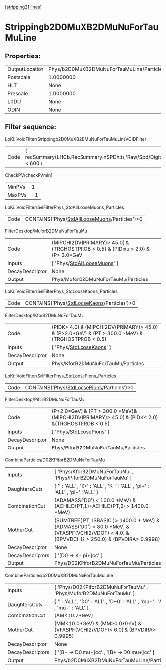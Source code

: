 [[stripping21 lines]](./stripping21-index)

# Strippingb2D0MuXB2DMuNuForTauMuLine

## Properties:

|                |                                           |
|----------------|-------------------------------------------|
| OutputLocation | Phys/b2D0MuXB2DMuNuForTauMuLine/Particles |
| Postscale      | 1.0000000                                 |
| HLT            | None                                      |
| Prescale       | 1.0000000                                 |
| L0DU           | None                                      |
| ODIN           | None                                      |

## Filter sequence:

LoKi::VoidFilter/Strippingb2D0MuXB2DMuNuForTauMuLineVOIDFilter

|      |                                                                  |
|------|------------------------------------------------------------------|
| Code | ( recSummary(LHCb.RecSummary.nSPDhits,'Raw/Spd/Digits') \< 600 ) |

CheckPV/checkPVmin1

|        |     |
|--------|-----|
| MinPVs | 1   |
| MaxPVs | -1  |

LoKi::VoidFilter/SelFilterPhys_StdAllLooseMuons_Particles

|      |                                                                                                  |
|------|--------------------------------------------------------------------------------------------------|
| Code | CONTAINS('Phys/[StdAllLooseMuons](./stripping21-commonparticles-stdallloosemuons)/Particles')\>0 |

FilterDesktop/MuforB2DMuNuForTauMu

|                 |                                                                                     |
|-----------------|-------------------------------------------------------------------------------------|
| Code            | (MIPCHI2DV(PRIMARY)\> 45.0) &(TRGHOSTPROB \< 0.5) & (PIDmu \> 2.0) & (P\> 3.0\*GeV) |
| Inputs          | [ 'Phys/[StdAllLooseMuons](./stripping21-commonparticles-stdallloosemuons)' ]     |
| DecayDescriptor | None                                                                                |
| Output          | Phys/MuforB2DMuNuForTauMu/Particles                                                 |

LoKi::VoidFilter/SelFilterPhys_StdLooseKaons_Particles

|      |                                                                                            |
|------|--------------------------------------------------------------------------------------------|
| Code | CONTAINS('Phys/[StdLooseKaons](./stripping21-commonparticles-stdloosekaons)/Particles')\>0 |

FilterDesktop/KforB2DMuNuForTauMu

|                 |                                                                                                         |
|-----------------|---------------------------------------------------------------------------------------------------------|
| Code            | (PIDK\> 4.0) & (MIPCHI2DV(PRIMARY)\> 45.0) & (P\>2.0\*GeV) & (PT \> 300.0 \*MeV) & (TRGHOSTPROB \< 0.5) |
| Inputs          | [ 'Phys/[StdLooseKaons](./stripping21-commonparticles-stdloosekaons)' ]                               |
| DecayDescriptor | None                                                                                                    |
| Output          | Phys/KforB2DMuNuForTauMu/Particles                                                                      |

LoKi::VoidFilter/SelFilterPhys_StdLoosePions_Particles

|      |                                                                                            |
|------|--------------------------------------------------------------------------------------------|
| Code | CONTAINS('Phys/[StdLoosePions](./stripping21-commonparticles-stdloosepions)/Particles')\>0 |

FilterDesktop/PiforB2DMuNuForTauMu

|                 |                                                                                                       |
|-----------------|-------------------------------------------------------------------------------------------------------|
| Code            | (P\>2.0\*GeV) & (PT \> 300.0 \*MeV)& (MIPCHI2DV(PRIMARY)\> 45.0) & (PIDK\< 2.0) &(TRGHOSTPROB \< 0.5) |
| Inputs          | [ 'Phys/[StdLoosePions](./stripping21-commonparticles-stdloosepions)' ]                             |
| DecayDescriptor | None                                                                                                  |
| Output          | Phys/PiforB2DMuNuForTauMu/Particles                                                                   |

CombineParticles/D02KPiforB2DMuNuForTauMu

|                  |                                                                                                                                                  |
|------------------|--------------------------------------------------------------------------------------------------------------------------------------------------|
| Inputs           | [ 'Phys/KforB2DMuNuForTauMu' , 'Phys/PiforB2DMuNuForTauMu' ]                                                                                   |
| DaughtersCuts    | { '' : 'ALL' , 'K+' : 'ALL' , 'K-' : 'ALL' , 'pi+' : 'ALL' , 'pi-' : 'ALL' }                                                                     |
| CombinationCut   | (ADAMASS('D0') \< 100.0 \*MeV) & (ACHILD(PT,1)+ACHILD(PT,2) \> 1400.0 \*MeV)                                                                     |
| MotherCut        | (SUMTREE( PT, ISBASIC )\> 1400.0 \* MeV) &(ADMASS('D0') \< 80.0 \*MeV) & (VFASPF(VCHI2/VDOF) \< 4.0) & (BPVVDCHI2 \> 250.0) & (BPVDIRA\> 0.9998) |
| DecayDescriptor  | None                                                                                                                                             |
| DecayDescriptors | [ '[D0 -\> K- pi+]cc' ]                                                                                                                      |
| Output           | Phys/D02KPiforB2DMuNuForTauMu/Particles                                                                                                          |

CombineParticles/b2D0MuXB2DMuNuForTauMuLine

|                  |                                                                                    |
|------------------|------------------------------------------------------------------------------------|
| Inputs           | [ 'Phys/D02KPiforB2DMuNuForTauMu' , 'Phys/MuforB2DMuNuForTauMu' ]                |
| DaughtersCuts    | { '' : 'ALL' , 'D0' : 'ALL' , 'D~0' : 'ALL' , 'mu+' : 'ALL' , 'mu-' : 'ALL' }      |
| CombinationCut   | (AM\<10.2\*GeV)                                                                    |
| MotherCut        | (MM\<10.0\*GeV) & (MM\>0.0\*GeV) & (VFASPF(VCHI2/VDOF)\< 6.0) & (BPVDIRA\> 0.9995) |
| DecayDescriptor  | None                                                                               |
| DecayDescriptors | [ '[B- -\> D0 mu-]cc' , '[B+ -\> D0 mu+]cc' ]                                |
| Output           | Phys/b2D0MuXB2DMuNuForTauMuLine/Particles                                          |
